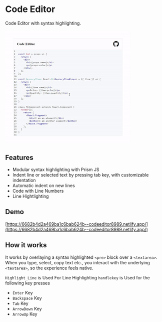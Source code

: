 # Code Editor

Code Editor with syntax highlighting.

<a href="https://github.com/PuneethK9/CodeEditor/tree/master/src/assests/Codeeditorclip-ezgif.com-speed.gif">
<img src="./src/assests/Codeeditorclip-ezgif.com-speed.gif" width="400"></a>

## Features

- Modular syntax highlighting with Prism JS
- Indent line or selected text by pressing tab key, with customizable indentation
- Automatic indent on new lines
- Code with Line Numbers
- Line Hightlighting

## Demo

[https://6682b4d2a469ba1c6bab624b--codeeditor8989.netlify.app/](https://6682b4d2a469ba1c6bab624b--codeeditor8989.netlify.app/)

## How it works

It works by overlaying a syntax highlighted `<pre>` block over a `<textarea>`. When you type, select, copy text etc., you interact with the underlying `<textarea>`, so the experience feels native.

`Highlight_Line` is Used For Line Highlighting
`handlekey` is Used for the following key presses
- `Enter` Key
- `Backspace` Key
- `Tab` Key
- `ArrowDown` Key
- `ArrowUp` Key




